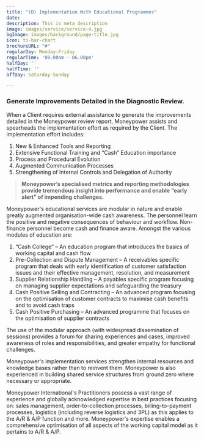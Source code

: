 ```yaml
---
title: "(D) Implementation With Educational Programmes"
date: 
description: This is meta description
image: images/service/service-4.jpg
bgImage: images/background/page-title.jpg
icon: ti-bar-chart
brochureURL: "#"
regularDay: Monday-Friday
regularTime: '08.00am - 06.00pm'
halfDay: ''
halfTime: ''
offDay: Saturday-Sunday

---
```

### **Generate Improvements Detailed in the Diagnostic Review.**

When a Client requires external assistance to generate the improvements detailed in the Moneypower review report, Moneypower assists and spearheads the implementation effort as required by the Client. The implementation effort includes:

1. New & Enhanced Tools and Reporting
2. Extensive Functional Training and “Cash” Education importance
3. Process and Procedural Evolution
4. Augmented Communication Processes
5. Strengthening of Internal Controls and Delegation of Authority

> **Moneypower’s specialised metrics and reporting methodologies provide tremendous insight into performance and enable “early alert” of impending challenges.**

Moneypower's educational services are modular in nature and enable greatly augmented organisation-wide cash awareness. The personnel learn the positive and negative consequences of behaviour and workflow. Non-finance personnel become cash and finance aware. Amongst the various modules of education are:

1. “Cash College” – An education program that introduces the basics of working capital and cash flow
2. Pre-Collection and Dispute Management – A receivables specific program that deals with early identification of customer satisfaction issues and their effective management, resolution, and measurement
3. Supplier Relationship Handling – A payables specific program focusing on managing supplier expectations and safeguarding the treasury
4. Cash Positive Selling and Contracting – An advanced program focusing on the optimisation of customer contracts to maximise cash benefits and to avoid cash traps
5. Cash Positive Purchasing – An advanced programme that focuses on the optimisation of supplier contracts

The use of the modular approach (with widespread dissemination of sessions) provides a forum for sharing experiences and cases, improved awareness of roles and responsibilities, and greater empathy for functional challenges.

Moneypower's implementation services strengthen internal resources and knowledge bases rather than to reinvent them. Moneypower is also experienced in building shared service structures from ground zero where necessary or appropriate.

Moneypower International's Practitioners possess a vast range of experience and globally acknowledged expertise in best practices focusing on: sales management, order-to-collection pro­cesses, billing-to-payment processes, logistics (including reverse logistics and 3PL) as this applies to the A/R & A/P function and more. Moneypower's expertise enables a comprehensive optimisation of all aspects of the working capital model as it pertains to A/R & A/P.